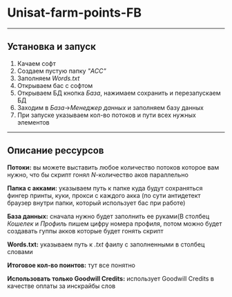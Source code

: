 # Unisat-farm-points-FB
___
## Установка и запуск
 1. Качаем софт
2. Создаем пустую папку _"ACC"_
3. Заполняем _Words.txt_ 
4. Открываем бас с софтом
5. Открываем БД кнопка _База_, нажимаем сохранить и перезапускаем БД
6. Заходим в _База_→_Менеджер данных_  и заполняем базу данных 
7. При запуске указываем кол-во потоков и пути всех нужных элементов
___
   ## Описание рессурсов
**Потоки:** вы можете выставить любое количество потоков которое вам нужно, что бы скрипт гонял _N_-количество аков параллельно
   
**Папка с акками:** указываем путь к папке куда будут сохраняться фингер принты, куки, прокси с каждого акка (по сути антидетект браузер внутри папки, который использует бас при работе)  

**База данных:** сначала нужно будет заполнить ее руками(В столбец _Кошелек_ и _Профиль_ пишем цифру номера профиля, потом можно будет создавать гуппы акков которые будет гонять скрипт

**Words.txt:** указываем путь к _.txt_ фаилу с заполненными в столбец словами  

**Итоговое кол-во поинтов:** тут все понятно  

**Использовать только Goodwill Credits:** использует Goodwill Credits в качестве оплаты за инскрайбы слов  

